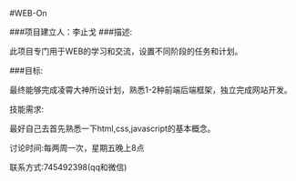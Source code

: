 #WEB-On

###项目建立人：李止戈
###描述:

此项目专门用于WEB的学习和交流，设置不同阶段的任务和计划。

###目标:

最终能够完成凌霄大神所设计划，熟悉1-2种前端后端框架，独立完成网站开发。

技能需求:

最好自己去首先熟悉一下html,css,javascript的基本概念。

讨论时间:每两周一次，星期五晚上8点

联系方式:745492398(qq和微信)
